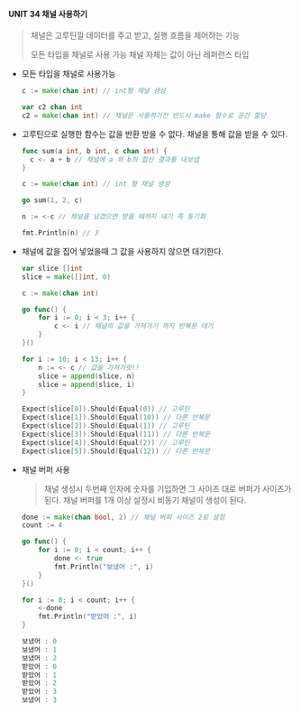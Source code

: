 #### UNIT 34 채널 사용하기

> 채널은 고루틴낄 데이터를 주고 받고,  실행 흐름을 제어하는 기능
>
> 모든 타입을 채널로 사용 가능
> 채널 자체는 값이 아닌 레퍼런스 타입



- 모든 타입을 채널로 사용가능

  ```go
  c := make(chan int) // int형 채널 생성
  
  var c2 chan int
  c2 = make(chan int) // 채널은 사용하기전 반드시 make 함수로 공간 할당
  ```



- 고루틴으로 실행한 함수는 값을 반환 받을 수 없다.
  채널을 통해 값을 받을 수 있다.

  ```go
  func sum(a int, b int, c chan int) {
  	c <- a + b // 채널에 a 와 b의 합산 결과를 내보냅
  }
  
  c := make(chan int) // int 형 채널 생성
  
  go sum(1, 2, c)
  
  n := <-c // 채널을 넘겼으면 받을 때까지 대기 즉 동기화
  
  fmt.Println(n) // 3
  ```



- 채널에 값을 집어 넣었을때 그 값을 사용하지 않으면 대기한다.

  ```go
  var slice []int
  slice = make([]int, 0)
  
  c := make(chan int)
  
  go func() {
      for i := 0; i < 3; i++ {
          c <- i // 채널의 값을 가져가기 까지 반복문 대기
      }
  }()
  
  for i := 10; i < 13; i++ {
      n := <- c // 값을 가져가랏!!
      slice = append(slice, n)
      slice = append(slice, i)
  }
  
  Expect(slice[0]).Should(Equal(0)) // 고루틴
  Expect(slice[1]).Should(Equal(10)) // 다른 반복문 
  Expect(slice[2]).Should(Equal(1)) // 고루틴
  Expect(slice[3]).Should(Equal(11)) // 다른 반복문
  Expect(slice[4]).Should(Equal(2)) // 고루틴
  Expect(slice[5]).Should(Equal(12)) // 다른 반복문
  ```

- 채널 버퍼 사용

  > 채널 생성시 두번째 인자에 숫자를 기입하면 그 사이즈 대로 버퍼가 사이즈가 된다.
  > 채널 버퍼를 1개 이상 설정시 비동기 채널이 생성이 된다. 

  

  ```go
  done := make(chan bool, 2) // 채널 버퍼 사이즈 2로 설정
  count := 4
  
  go func() {
      for i := 0; i < count; i++ {
          done <- true
          fmt.Println("보냈어 :", i)
      }
  }()
  
  for i := 0; i < count; i++ {
      <-done
      fmt.Println("받았어 :", i)
  }
  
  보냈어 : 0
  보냈어 : 1
  보냈어 : 2
  받았어 : 0
  받았어 : 1
  받았어 : 2
  받았어 : 3
  보냈어 : 3
  ```

  

  ```go
  
  ```

  